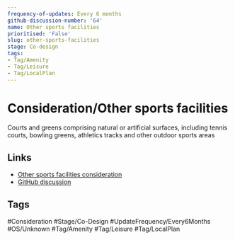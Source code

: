 ```yaml
---
frequency-of-updates: Every 6 months
github-discussion-number: '64'
name: Other sports facilities
prioritised: 'False'
slug: other-sports-facilities
stage: Co-design
tags:
- Tag/Amenity
- Tag/Leisure
- Tag/LocalPlan
---
```


# Consideration/Other sports facilities

Courts and greens comprising natural or artificial surfaces, including tennis courts, bowling greens, athletics tracks and other outdoor sports areas

## Links

* [Other sports facilities consideration](https://design.planning.data.gov.uk/planning-consideration/other-sports-facilities)
* [GitHub discussion](https://github.com/digital-land/data-standards-backlog/discussions/64)

## Tags

#Consideration #Stage/Co-Design #UpdateFrequency/Every6Months #OS/Unknown #Tag/Amenity #Tag/Leisure #Tag/LocalPlan